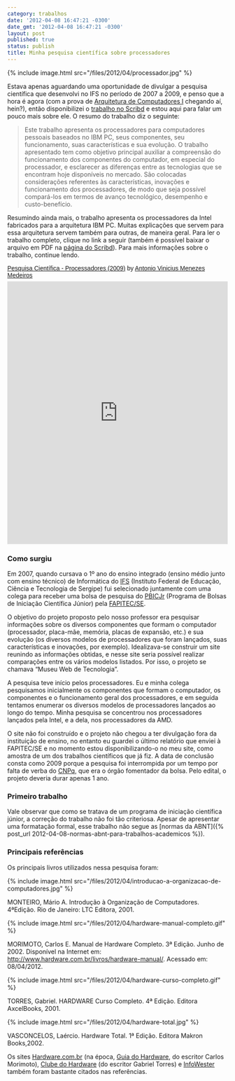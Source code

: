 ```yaml
---
category: trabalhos
date: '2012-04-08 16:47:21 -0300'
date_gmt: '2012-04-08 16:47:21 -0300'
layout: post
published: true
status: publish
title: Minha pesquisa científica sobre processadores
---
```


{% include image.html src="/files/2012/04/processador.jpg" %}

Estava apenas aguardando uma oportunidade de divulgar a pesquisa científica que desenvolvi no IFS no período de 2007 a 2009, e penso que a hora é agora (com a prova de [Arquitetura de Computadores I](http://200.17.141.88/index.php/EmentasCC#Arquitetura_de_Computadores_I) chegando aí, hein?), então disponibilizei o [trabalho no Scribd](http://pt.scribd.com/doc/88465424/) e estou aqui para falar um pouco mais sobre ele. O resumo do trabalho diz o seguinte:

> Este trabalho apresenta os processadores para computadores pessoais baseados no IBM PC, seus componentes, seu funcionamento, suas características e sua evolução. O trabalho apresentado tem como objetivo principal auxiliar a compreensão do funcionamento dos componentes do computador, em especial do processador, e esclarecer as diferenças entre as tecnologias que se encontram hoje disponíveis no mercado. São colocadas considerações referentes às características, inovações e funcionamento dos processadores, de modo que seja possível compará-los em termos de avanço tecnológico, desempenho e custo-benefício.

Resumindo ainda mais, o trabalho apresenta os processadores da Intel fabricados para a arquitetura IBM PC. Muitas explicações que servem para essa arquitetura servem também para outras, de maneira geral. Para ler o trabalho completo, clique no link a seguir (também é possível baixar o arquivo em PDF na [página do Scribd](http://pt.scribd.com/doc/88465424/)). Para mais informações sobre o trabalho, continue lendo.

<!--more-->

<p  style=" margin: 12px auto 6px auto; font-family: Helvetica,Arial,Sans-serif; font-style: normal; font-variant: normal; font-weight: normal; font-size: 14px; line-height: normal; font-size-adjust: none; font-stretch: normal; -x-system-font: none; display: block;">
    <a title="View Pesquisa Científica - Processadores (2009) on Scribd" href="https://pt.scribd.com/doc/88465424/Pesquisa-Cientifica-Processadores-2009"  style="text-decoration: underline;" >Pesquisa Científica - Processadores (2009)</a> by <a title="View Antonio Vinicius Menezes Medeiros's profile on Scribd" href="https://www.scribd.com/vinyanalista"  style="text-decoration: underline;" >Antonio Vinicius Menezes Medeiros</a>
</p>
<iframe class="gap scribd_iframe_embed" src="https://www.scribd.com/embeds/88465424/content?start_page=1&view_mode=scroll&access_key=key-9zvuzkb612ddvcamw2b&show_recommendations=false" data-auto-height="false" data-aspect-ratio="0.75" scrolling="no" id="doc_70789" width="100%" height="600" frameborder="0">
</iframe>

### Como surgiu

Em 2007, quando cursava o 1º ano do ensino integrado (ensino médio junto com ensino técnico) de Informática do [IFS](http://www.ifs.edu.br/) (Instituto Federal de Educação, Ciência e Tecnologia de Sergipe) fui selecionado juntamente com uma colega para receber uma bolsa de pesquisa do [PBICJr](http://www.fapitec.se.gov.br/modules/wfdownloads/visit.php?cid=7&lid=48) (Programa de Bolsas de Iniciação Científica Júnior) pela [FAPITEC/SE](http://www.fapitec.se.gov.br/).

O objetivo do projeto proposto pelo nosso professor era pesquisar informações sobre os diversos componentes que formam o computador (processador, placa-mãe, memória, placas de expansão, etc.) e sua evolução (os diversos modelos de processadores que foram lançados, suas características e inovações, por exemplo). Idealizava-se construir um site reunindo as informações obtidas, e nesse site seria possível realizar comparações entre os vários modelos listados. Por isso, o projeto se chamava “Museu Web de Tecnologia”.

A pesquisa teve início pelos processadores. Eu e minha colega pesquisamos inicialmente os componentes que formam o computador, os componentes e o funcionamento geral dos processadores, e em seguida tentamos enumerar os diversos modelos de processadores lançados ao longo do tempo. Minha pesquisa se concentrou nos processadores lançados pela Intel, e a dela, nos processadores da AMD.

O site não foi construído e o projeto não chegou a ter divulgação fora da instituição de ensino, no entanto eu guardei o último relatório que enviei à FAPITEC/SE e no momento estou disponibilizando-o no meu site, como amostra de um dos trabalhos científicos que já fiz. A data de conclusão consta como 2009 porque  a pesquisa foi interrompida por um tempo por falta de verba do [CNPq](http://www.cnpq.br), que era o órgão fomentador da bolsa. Pelo edital, o projeto deveria durar apenas 1 ano.

### Primeiro trabalho

Vale observar que como se tratava de um programa de iniciação científica júnior, a correção do  trabalho não foi tão criteriosa. Apesar de apresentar uma formatação formal, esse trabalho não segue as [normas da ABNT]({% post_url 2012-04-08-normas-abnt-para-trabalhos-academicos %}).

### Principais referências

Os principais livros utilizados nessa pesquisa foram:

{% include image.html src="/files/2012/04/introducao-a-organizacao-de-computadores.jpg" %}

MONTEIRO, Mário A. Introdução à Organização de Computadores. 4ªEdição. Rio de Janeiro: LTC Editora, 2001.

{% include image.html src="/files/2012/04/hardware-manual-completo.gif" %}

MORIMOTO, Carlos E. Manual de Hardware Completo. 3ª Edição. Junho de 2002. Disponível na Internet em: <http://www.hardware.com.br/livros/hardware-manual/>. Acessado em: 08/04/2012.

{% include image.html src="/files/2012/04/hardware-curso-completo.gif" %}

TORRES, Gabriel. HARDWARE Curso Completo. 4ª Edição. Editora AxcelBooks, 2001.

{% include image.html src="/files/2012/04/hardware-total.jpg" %}

VASCONCELOS, Laércio. Hardware Total. 1ª Edição. Editora Makron Books,2002.

Os sites [Hardware.com.br](http://www.hardware.com.br/) (na época, [Guia do Hardware](http://www.guiadohardware.net/), do escritor Carlos Morimoto), [Clube do Hardware](http://www.clubedohardware.com.br/) (do escritor Gabriel Torres) e [InfoWester](http://www.infowester.com/) também foram bastante citados nas referências.